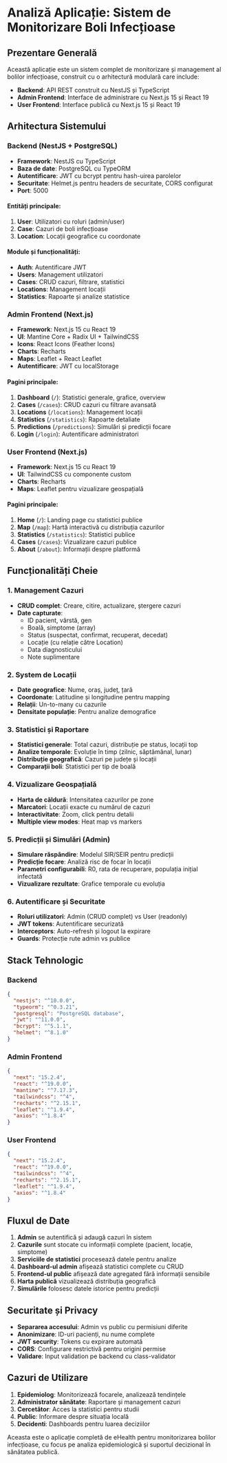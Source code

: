 # Analiză Aplicație: Sistem de Monitorizare Boli Infecțioase

## Prezentare Generală

Această aplicație este un sistem complet de monitorizare și management al bolilor infecțioase, construit cu o arhitectură modulară care include:

- **Backend**: API REST construit cu NestJS și TypeScript
- **Admin Frontend**: Interface de administrare cu Next.js 15 și React 19
- **User Frontend**: Interface publică cu Next.js 15 și React 19

## Arhitectura Sistemului

### Backend (NestJS + PostgreSQL)
- **Framework**: NestJS cu TypeScript
- **Baza de date**: PostgreSQL cu TypeORM
- **Autentificare**: JWT cu bcrypt pentru hash-uirea parolelor
- **Securitate**: Helmet.js pentru headers de securitate, CORS configurat
- **Port**: 5000

#### Entități principale:
1. **User**: Utilizatori cu roluri (admin/user)
2. **Case**: Cazuri de boli infecțioase
3. **Location**: Locații geografice cu coordonate

#### Module și funcționalități:
- **Auth**: Autentificare JWT
- **Users**: Management utilizatori
- **Cases**: CRUD cazuri, filtrare, statistici
- **Locations**: Management locații
- **Statistics**: Rapoarte și analize statistice

### Admin Frontend (Next.js)
- **Framework**: Next.js 15 cu React 19
- **UI**: Mantine Core + Radix UI + TailwindCSS
- **Icons**: React Icons (Feather Icons)
- **Charts**: Recharts
- **Maps**: Leaflet + React Leaflet
- **Autentificare**: JWT cu localStorage

#### Pagini principale:
1. **Dashboard** (`/`): Statistici generale, grafice, overview
2. **Cases** (`/cases`): CRUD cazuri cu filtrare avansată
3. **Locations** (`/locations`): Management locații
4. **Statistics** (`/statistics`): Rapoarte detaliate
5. **Predictions** (`/predictions`): Simulări și predicții focare
6. **Login** (`/login`): Autentificare administratori

### User Frontend (Next.js)
- **Framework**: Next.js 15 cu React 19
- **UI**: TailwindCSS cu componente custom
- **Charts**: Recharts
- **Maps**: Leaflet pentru vizualizare geospațială

#### Pagini principale:
1. **Home** (`/`): Landing page cu statistici publice
2. **Map** (`/map`): Hartă interactivă cu distribuția cazurilor
3. **Statistics** (`/statistics`): Statistici publice
4. **Cases** (`/cases`): Vizualizare cazuri publice
5. **About** (`/about`): Informații despre platformă

## Funcționalități Cheie

### 1. Management Cazuri
- **CRUD complet**: Creare, citire, actualizare, ștergere cazuri
- **Date capturate**:
  - ID pacient, vârstă, gen
  - Boală, simptome (array)
  - Status (suspectat, confirmat, recuperat, decedat)
  - Locație (cu relație către Location)
  - Data diagnosticului
  - Note suplimentare

### 2. System de Locații
- **Date geografice**: Nume, oraș, județ, țară
- **Coordonate**: Latitudine și longitudine pentru mapping
- **Relații**: Un-to-many cu cazurile
- **Densitate populație**: Pentru analize demografice

### 3. Statistici și Raportare
- **Statistici generale**: Total cazuri, distribuție pe status, locații top
- **Analize temporale**: Evoluție în timp (zilnic, săptămânal, lunar)
- **Distribuție geografică**: Cazuri pe județe și locații
- **Comparații boli**: Statistici per tip de boală

### 4. Vizualizare Geospațială
- **Harta de căldură**: Intensitatea cazurilor pe zone
- **Marcatori**: Locații exacte cu numărul de cazuri
- **Interactivitate**: Zoom, click pentru detalii
- **Multiple view modes**: Heat map vs markers

### 5. Predicții și Simulări (Admin)
- **Simulare răspândire**: Modelul SIR/SEIR pentru predicții
- **Predicție focare**: Analiză risc de focar în locații
- **Parametri configurabili**: R0, rata de recuperare, populația inițial infectată
- **Vizualizare rezultate**: Grafice temporale cu evoluția

### 6. Autentificare și Securitate
- **Roluri utilizatori**: Admin (CRUD complet) vs User (readonly)
- **JWT tokens**: Autentificare securizată
- **Interceptors**: Auto-refresh și logout la expirare
- **Guards**: Protecție rute admin vs publice

## Stack Tehnologic

### Backend
```json
{
  "nestjs": "^10.0.0",
  "typeorm": "^0.3.21",
  "postgresql": "PostgreSQL database",
  "jwt": "^11.0.0",
  "bcrypt": "^5.1.1",
  "helmet": "^8.1.0"
}
```

### Admin Frontend
```json
{
  "next": "15.2.4",
  "react": "^19.0.0",
  "mantine": "^7.17.3",
  "tailwindcss": "^4",
  "recharts": "^2.15.1",
  "leaflet": "^1.9.4",
  "axios": "^1.8.4"
}
```

### User Frontend
```json
{
  "next": "15.2.4",
  "react": "^19.0.0",
  "tailwindcss": "^4",
  "recharts": "^2.15.1",
  "leaflet": "^1.9.4",
  "axios": "^1.8.4"
}
```

## Fluxul de Date

1. **Admin** se autentifică și adaugă cazuri în sistem
2. **Cazurile** sunt stocate cu informații complete (pacient, locație, simptome)
3. **Serviciile de statistici** procesează datele pentru analize
4. **Dashboard-ul admin** afișează statistici complete cu CRUD
5. **Frontend-ul public** afișează date agregated fără informații sensibile
6. **Harta publică** vizualizează distribuția geografică
7. **Simulările** folosesc datele istorice pentru predicții

## Securitate și Privacy

- **Separarea accesului**: Admin vs public cu permisiuni diferite
- **Anonimizare**: ID-uri pacienți, nu nume complete
- **JWT security**: Tokens cu expirare automată
- **CORS**: Configurare restrictivă pentru origini permise
- **Validare**: Input validation pe backend cu class-validator

## Cazuri de Utilizare

1. **Epidemiolog**: Monitorizează focarele, analizează tendințele
2. **Administrator sănătate**: Raportare și management cazuri
3. **Cercetător**: Acces la statistici pentru studii
4. **Public**: Informare despre situația locală
5. **Decidenti**: Dashboards pentru luarea deciziilor

Aceasta este o aplicație completă de eHealth pentru monitorizarea bolilor infecțioase, cu focus pe analiza epidemiologică și suportul decizional în sănătatea publică. 